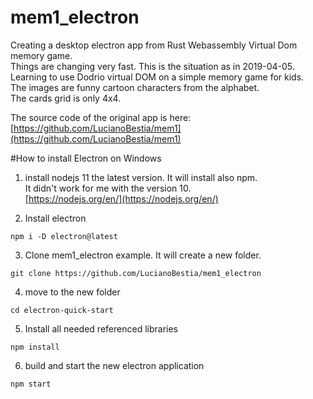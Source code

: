# mem1_electron
Creating a desktop electron app from Rust Webassembly Virtual Dom memory game.  
Things are changing very fast. This is the situation as in 2019-04-05.  
Learning to use Dodrio virtual DOM on a simple memory game for kids.  
The images are funny cartoon characters from the alphabet.  
The cards grid is only 4x4.  

The source code of the original app is here:  
[https://github.com/LucianoBestia/mem1](https://github.com/LucianoBestia/mem1)

#How to install Electron on Windows
1. install nodejs 11 the latest version. It will install also npm.   
It didn't work for me with the version 10.    
[https://nodejs.org/en/](https://nodejs.org/en/)  

2. Install electron

```
npm i -D electron@latest
```
3. Clone mem1_electron example. It will create a new folder.
```
git clone https://github.com/LucianoBestia/mem1_electron
```
4. move to the new folder
```
cd electron-quick-start
```

5. Install all needed referenced libraries
```
npm install
```
6. build and start the new electron application
```
npm start
```
